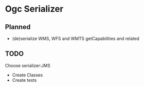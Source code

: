 # Ogc Serializer


## Planned

* (de)serialize WMS, WFS and WMTS getCapabilities and related


## TODO 

Choose serializer:JMS
* Create Classes
* Create tests

 